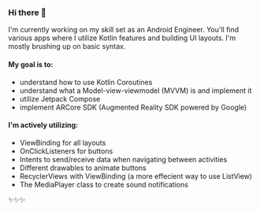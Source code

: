 ### Hi there 🌸 

I'm currently working on my skill set as an Android Engineer. You'll find various apps where I utilize Kotlin features and building UI layouts. I'm mostly brushing up on basic syntax. 

#### My goal is to:

- understand how to use Kotlin Coroutines
- understand what a Model-view-viewmodel (MVVM) is and implement it
- utilize Jetpack Compose
- implement ARCore SDK (Augmented Reality SDK powered by Google)

#### I'm actively utilizing: 
- ViewBinding for all layouts
- OnClickListeners for buttons
- Intents to send/receive data when navigating between activities
- Different drawables to animate buttons
- RecyclerViews with ViewBinding (a more effecient way to use ListView)
- The MediaPlayer class to create sound notifications

✨✨✨


<!--
**lamalice/lamalice** is a ✨ _special_ ✨ repository because its `README.md` (this file) appears on your GitHub profile.

Here are some ideas to get you started:

- 🔭 I’m currently working on ...
- 🌱 I’m currently learning ...
- 👯 I’m looking to collaborate on ...
- 🤔 I’m looking for help with ...
- 💬 Ask me about ...
- 📫 How to reach me: ...
- 😄 Pronouns: ...
- ⚡ Fun fact: ...
-->
